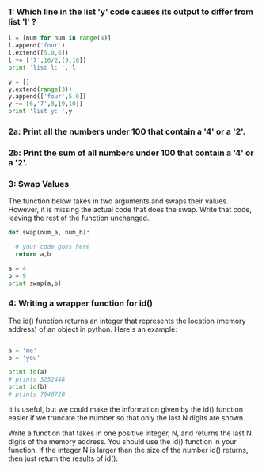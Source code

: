 ### 1: Which line in the list 'y' code causes its output to differ from list 'l' ?

````python
l = [num for num in range(4)]
l.append('four')
l.extend([5.0,6])
l += ['7',16/2,[9,10]]
print 'list l: ', l
````

````python
y = []
y.extend(range(3))
y.append(['four',5.0])
y += [6,'7',8,[9,10]]
print 'list y: ',y
````

### 2a: Print all the numbers under 100 that contain a '4' or a '2'.

### 2b: Print the sum of all numbers under 100 that contain a '4' or a '2'.

###  3: Swap Values 

The function below takes in two arguments and swaps their values.  However, it is missing the actual code that does the swap.  Write that code, leaving the rest of the function unchanged.

````python
def swap(num_a, num_b):

  # your code goes here
  return a,b

a = 4
b = 9
print swap(a,b)
````

### 4: Writing a wrapper function for id()

The id() function returns an integer that represents the location (memory address) of an object in python.  Here's an example:

````python

a = 'me'
b = 'you'

print id(a)
# prints 3252448
print id(b)
# prints 7646720
````

It is useful, but we could make the information given by the id() function easier if we truncate the number so that only the last N digits are shown.

Write a function that takes in one positive integer, N, and returns the last N digits of the memory address.  You should use the id() function in your function.  If the integer N is larger than the size of the number id() returns, then just return the results of id().
